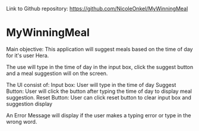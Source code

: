 Link to Github repository: https://github.com/NicoleOnkel/MyWinningMeal


# MyWinningMeal

Main objective:
 This application will suggest meals based on the time of day for it's user Hera.

 The use will type in the time of day in the input box, click the suggest button and a meal suggestion will on the screen.

 
The UI consist of:
Input box: User will type in the time of day
Suggest Button: User will click the button after typing the time of day to display meal suggestion.
Reset Button: User can click reset button to clear input box and suggestion display


An Error Message will display if the user makes a typing error or type in the wrong word.
